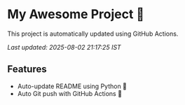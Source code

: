 # My Awesome Project 🚀

This project is automatically updated using GitHub Actions.

_Last updated: 2025-08-02 21:17:25 IST_

## Features
- Auto-update README using Python 🐍
- Auto Git push with GitHub Actions 🤖
